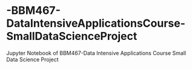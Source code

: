 # -BBM467-DataIntensiveApplicationsCourse-SmallDataScienceProject
Jupyter Notebook of BBM467-Data Intensive Applications Course Small Data Science Project
